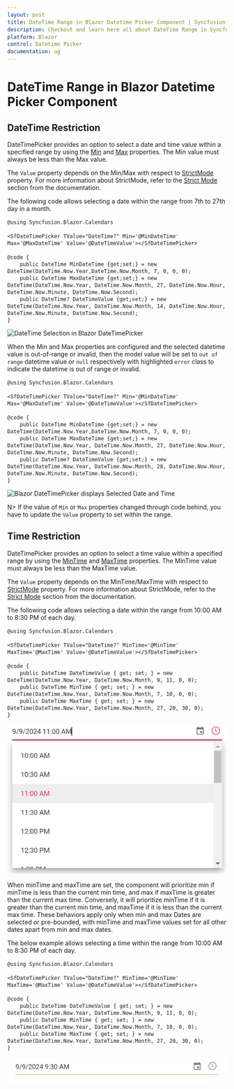 ```yaml
---
layout: post
title: DateTime Range in Blazor Datetime Picker Component | Syncfusion
description: Checkout and learn here all about DateTime Range in Syncfusion Blazor Datetime Picker component and more.
platform: Blazor
control: Datetime Picker 
documentation: ug
---
```


# DateTime Range in Blazor Datetime Picker Component

## DateTime Restriction

DateTimePicker provides an option to select a date and time value within a specified range by using the [Min](https://help.syncfusion.com/cr/blazor/Syncfusion.Blazor.Calendars.SfDateTimePicker-1.html#Syncfusion_Blazor_Calendars_SfDateTimePicker_1_Min) and [Max](https://help.syncfusion.com/cr/blazor/Syncfusion.Blazor.Calendars.SfDateTimePicker-1.html#Syncfusion_Blazor_Calendars_SfDateTimePicker_1_Max) properties. The Min value must always be less than the Max value.

The `Value` property depends on the Min/Max with respect to [StrictMode](https://help.syncfusion.com/cr/blazor/Syncfusion.Blazor.Calendars.SfDateTimePicker-1.html#Syncfusion_Blazor_Calendars_SfDateTimePicker_1_StrictMode) property. For more information about StrictMode, refer to the [Strict Mode](./strict-mode) section from the documentation.

The following code allows selecting a date within the range from 7th to 27th day in a month.

```cshtml
@using Syncfusion.Blazor.Calendars

<SfDateTimePicker TValue="DateTime?" Min='@MinDateTime' Max='@MaxDateTime' Value='@DateTimeValue'></SfDateTimePicker>

@code {
    public DateTime MinDateTime {get;set;} = new DateTime(DateTime.Now.Year,DateTime.Now.Month, 7, 0, 0, 0);
    public DateTime MaxDateTime {get;set;} = new DateTime(DateTime.Now.Year, DateTime.Now.Month, 27, DateTime.Now.Hour, DateTime.Now.Minute, DateTime.Now.Second);
    public DateTime? DateTimeValue {get;set;} = new DateTime(DateTime.Now.Year, DateTime.Now.Month, 14, DateTime.Now.Hour, DateTime.Now.Minute, DateTime.Now.Second);
}
```


![DateTime Selection in Blazor DateTimePicker](./images/blazor-datetimepicker-selection.png)

When the Min and Max properties are configured and the selected datetime value is out-of-range or invalid, then the model value will be set to `out of range` datetime value or `null` respectively with highlighted `error` class to indicate the datetime is out of range or invalid.

```cshtml
@using Syncfusion.Blazor.Calendars

<SfDateTimePicker TValue="DateTime?" Min='@MinDateTime' Max='@MaxDateTime' Value='@DateTimeValue'></SfDateTimePicker>

@code {
    public DateTime MinDateTime {get;set;} = new DateTime(DateTime.Now.Year,DateTime.Now.Month, 7, 0, 0, 0);
    public DateTime MaxDateTime {get;set;} = new DateTime(DateTime.Now.Year, DateTime.Now.Month, 27, DateTime.Now.Hour, DateTime.Now.Minute, DateTime.Now.Second);
    public DateTime? DateTimeValue {get;set;} = new DateTime(DateTime.Now.Year, DateTime.Now.Month, 28, DateTime.Now.Hour, DateTime.Now.Minute, DateTime.Now.Second);
}
```


![Blazor DateTimePicker displays Selected Date and Time](./images/blazor-datetimepicker-date-time-selection.png)

N> If the value of `Min` or `Max` properties changed through code behind, you have to update the `Value` property to set within the range.

## Time Restriction

DateTimePicker provides an option to select a time value within a specified range by using the [MinTime](https://help.syncfusion.com/cr/blazor/Syncfusion.Blazor.Calendars.SfDateTimePicker-1.html#Syncfusion_Blazor_Calendars_SfDateTimePicker_1_MinTime) and [MaxTime](https://help.syncfusion.com/cr/blazor/Syncfusion.Blazor.Calendars.SfDateTimePicker-1.html#Syncfusion_Blazor_Calendars_SfDateTimePicker_1_MaxTime) properties. The MinTime value must always be less than the MaxTime value.

The `Value` property depends on the MinTime/MaxTime with respect to [StrictMode](https://help.syncfusion.com/cr/blazor/Syncfusion.Blazor.Calendars.SfDateTimePicker-1.html#Syncfusion_Blazor_Calendars_SfDateTimePicker_1_StrictMode) property. For more information about StrictMode, refer to the [Strict Mode](./strict-mode) section from the documentation.

The following code allows selecting a date within the range from 10:00 AM to 8:30 PM of each day.

```cshtml
@using Syncfusion.Blazor.Calendars

<SfDateTimePicker TValue="DateTime?" MinTime='@MinTime' MaxTime='@MaxTime' Value='@DateTimeValue'></SfDateTimePicker>

@code {
    public DateTime DateTimeValue { get; set; } = new DateTime(DateTime.Now.Year, DateTime.Now.Month, 9, 11, 0, 0);
    public DateTime MinTime { get; set; } = new DateTime(DateTime.Now.Year, DateTime.Now.Month, 7, 10, 0, 0);
    public DateTime MaxTime { get; set; } = new DateTime(DateTime.Now.Year, DateTime.Now.Month, 27, 20, 30, 0);
}
```

![Time Selection in Blazor DateTimePicker](./images/blazor-datetimepicker-time-selection.png)

When minTime and maxTime are set, the component will prioritize min if minTime is less than the current min time, and max if maxTime is greater than the current max time. Conversely, it will prioritize minTime if it is greater than the current min time, and maxTime if it is less than the current max time. These behaviors apply only when min and max Dates are selected or pre-bounded, with minTime and maxTime values set for all other dates apart from min and max dates.

The below example allows selecting a time within the range from 10:00 AM to 8:30 PM of each day.

```cshtml
@using Syncfusion.Blazor.Calendars

<SfDateTimePicker TValue="DateTime?" MinTime='@MinTime' MaxTime='@MaxTime' Value='@DateTimeValue'></SfDateTimePicker>

@code {
    public DateTime DateTimeValue { get; set; } = new DateTime(DateTime.Now.Year, DateTime.Now.Month, 9, 11, 0, 0);
    public DateTime MinTime { get; set; } = new DateTime(DateTime.Now.Year, DateTime.Now.Month, 7, 10, 0, 0);
    public DateTime MaxTime { get; set; } = new DateTime(DateTime.Now.Year, DateTime.Now.Month, 27, 20, 30, 0);
}
```

![Blazor DateTimePicker displays Time Selection](./images/blazor-datetimepicker-time-validation.png)